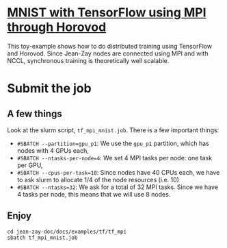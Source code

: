 # [MNIST with TensorFlow using MPI through Horovod](https://github.com/jean-zay-users/jean-zay-doc/tree/master/docs/examples/tf/tf_mpi)

This toy-example shows how to do distributed training using TensorFlow and
Horovod.  Since Jean-Zay nodes are connected using MPI and with NCCL,
synchronous training is theoretically well scalable.

# Submit the job

## A few things

Look at the slurm script, `tf_mpi_mnist.job`. 
There is a few important things:

 - `#SBATCH --partition=gpu_p1`: We use the `gpu_p1` partition, which has nodes
   with 4 GPUs each,
 - `#SBATCH --ntasks-per-node=4`: We set 4 MPI tasks per node: one task per
   GPU,
 - `#SBATCH --cpus-per-task=10`: Since nodes have 40 CPUs each, we have to ask
   slurm to allocate 1/4 of the node resources (i.e. 10)
 - `#SBATCH --ntasks=32`: We ask for a total of 32 MPI tasks. Since we have 4
   tasks per node, this means that we will use 8 nodes.

## Enjoy

```
cd jean-zay-doc/docs/examples/tf/tf_mpi
sbatch tf_mpi_mnist.job
```
